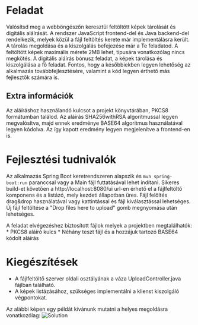Feladat
=======
Valósítsd meg a webböngészőn keresztül feltöltött képek tárolását és digitális aláírását. A rendszer JavaScript frontend-del és Java backend-del rendelkezik, melyek közül a fájl feltöltés kerete már implementálásra került. A tárolás megoldása és a kiszolgálás befejezése már a Te feladatod.
A feltöltött képek maximális mérete 2MB lehet, típusára vonatkozólag nincs megkötés. A digitális aláírás bónusz feladat, a képek tárolása és kiszolgálása a fő feladat.
Fontos, hogy a későbbiekben legyen lehetőség az alkalmazás továbbfejlesztésére, valamint a kód legyen érthető más fejlesztők számára is.

Extra információk
-----------------
Az aláíráshoz használandó kulcsot a projekt könyvtárában, PKCS8 formátumban találod. Az aláírás SHA256withRSA algoritmussal legyen megvalósítva, majd ennek eredménye BASE64 algoritmus használatával legyen kódolva. Az így kapott eredmény legyen megjelenítve a frontend-en is. 

Fejlesztési tudnivalók
======================
Az alkalmazás Spring Boot keretrendszeren alapszik és `mvn spring-boot:run` paranccsal vagy a Main fájl futtatásával lehet indítani. Sikeres build-et követően a http://localhost:8080/ui url-en érhető el a fájlfeltöltő komponens és a listázó, mely kezdeti állapotban üres. Fájl felöltés drag&drop használatával vagy kattintással és fájl kiválasztással lehetséges.
Új fájl feltöltése a "Drop files here to upload" gomb megnyomása után lehetséges.

A feladat elvégezéshez biztosított fájlok melyek a projektben megtalálhatók:
    * PKCS8 aláíró kulcs
    * Néhány teszt fájl és a hozzájuk tartozó BASE64 kódolt aláírás
	
Kiegészítések
=============
 - A fájlfeltöltő szerver oldali osztályának a váza UploadController.java fájlban található. 
 - A képek listázásához, szükséges implementálni a klienst kiszolgáló végpontokat. 
 
Az alábbi képen egy példát kívánunk mutatni a helyes megoldásra vonatkozólag:
 ![Solution](image/example.png)
